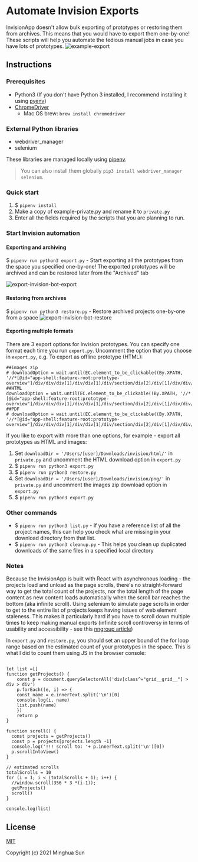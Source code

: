 # Automate Invision Exports

InvisionApp doesn't allow bulk exporting of prototypes or restoring them from archives. This means that you would have to export them one-by-one! These scripts will help you automate the tedious manual jobs in case you have lots of prototypes.
![example-export](https://i.imgur.com/cs2Q4WJ.png)

## Instructions
### Prerequisites
- Python3 (If you don't have Python 3 installed, I recommend installing it using [pyenv](https://github.com/pyenv/pyenv))
- [ChromeDriver](https://chromedriver.chromium.org/downloads)
  - Mac OS brew: `brew install chromedriver`

### External Python libraries
- webdriver_manager
- selenium

These libraries are managed locally using [pipenv](https://pypi.org/project/pipenv/).
>You can also install them globally `pip3 install webdriver_manager selenium`.


### Quick start
1. $ `pipenv install`
2. Make a copy of example-private.py and rename it to `private.py`
3. Enter all the fields required by the scripts that you are planning to run.

### Start Invision automation
#### Exporting and archiving

$ `pipenv run python3 export.py` - Start exporting all the prototypes from the space you specified one-by-one! The exported prototypes will be archived and can be restored later from the "Archived" tab

![export-invision-bot-export](/assets/export-invision-bot-export.gif)

#### Restoring from archives
$ `pipenv run python3 restore.py` - Restore archived projects one-by-one from a space
![export-invision-bot-restore](/assets/export-invision-bot-restore.gif)


#### Exporting multiple formats
There are 3 export options for Invision prototypes. You can specify one format each time you run `export.py`. Uncomment the option that you choose in `export.py`, e.g. To export as offline prototype (HTML):
```
##images zip
# downloadOption = wait.until(EC.element_to_be_clickable((By.XPATH, '//*[@id="app-shell:feature-root:prototype-overview"]/div/div/div[1]/div/div[1]/div/section/div[2]/div[1]/div/div/div/ul/li[5]/div/ul/li[3]/div/button')))
##HTML
downloadOption = wait.until(EC.element_to_be_clickable((By.XPATH, '//*[@id="app-shell:feature-root:prototype-overview"]/div/div/div[1]/div/div[1]/div/section/div[2]/div[1]/div/div/div/ul/li[5]/div/ul/li[2]/div/button')))
##PDF
# downloadOption = wait.until(EC.element_to_be_clickable((By.XPATH, '//*[@id="app-shell:feature-root:prototype-overview"]/div/div/div[1]/div/div[1]/div/section/div[2]/div[1]/div/div/div/ul/li[5]/div/ul/li[1]/div/button')))
```
If you like to export with more than one options, for example - export all prototypes as HTML and images:
1. Set `downloadDir = '/Users/[user]/Downloads/invision/html/'` in `private.py`
and uncomment the HTML download option in `export.py`
2. $ `pipenv run python3 export.py`
3. $ `pipenv run python3 restore.py`
4. Set `downloadDir = '/Users/[user]/Downloads/invision/png/'` in `private.py` and uncomment the images zip download option in `export.py`
5. $ `pipenv run python3 export.py`

### Other commands
- $ `pipenv run python3 list.py` - If you have a reference list of all the project names, this can help you check what are missing in your download directory from that list.
- $ `pipenv run python3 cleanup.py` - This helps you clean up duplicated downloads of the same files in a specified local directory

### Notes
Because the InvisionApp is built with React with asynchronous loading - the projects load and unload as the page scrolls, there's no straight-forward way to get the total count of the projects, nor the total length of the page content as new content loads automatically when the scroll bar reaches the bottom (aka infinite scroll). Using selenium to simulate page scrolls in order to get to the entire list of projects keeps having issues of web element staleness. This  makes it particularly hard if you have to scroll down multiple times to keep making manual exports (infinite scroll controversy in terms of usability and accessibility - see this [nngroup article](https://www.nngroup.com/articles/infinite-scrolling))

In `export.py` and `restore.py`, you should set an upper bound of the for loop range based on the estimated count of your prototypes in the space. This is what I did to count them using JS in the browser console:

```

let list =[]
function getProjects() {
    const p = document.querySelectorAll('div[class^="grid__grid__"] > div > div')
    p.forEach((e, i) => {
  	const name = e.innerText.split('\n')[0]
  	console.log(i, name)
  	list.push(name)
    })
    return p
}

function scroll() {
  const projects = getProjects()
  const p = projects[projects.length -1]
  console.log('!!! scroll to: '+ p.innerText.split('\n')[0])
  p.scrollIntoView()
}

// estimated scrolls
totalScrolls = 10
for (i = 1; i < (totalScrolls + 1); i++) {
  //window.scroll(356 * 3 *(i-1));
  getProjects()
  scroll()
}

console.log(list)
```

## License
[MIT](./LICENSE)

Copyright (c) 2021 Minghua Sun
